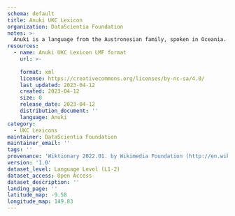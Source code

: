 ```yaml
---
schema: default
title: Anuki UKC Lexicon
organization: DataScientia Foundation
notes: >-
  Anuki is a language from the Austronesian family, spoken in Oceania. The UKC Lexicon of Anuki is represented as a lexico-semantic network. It consists of words, word senses, synsets, as well as sense-level and synset-level relationships.
resources:
  - name: Anuki UKC Lexicon LMF format
    url: >-
      
    format: xml
    license: https://creativecommons.org/licenses/by-nc-sa/4.0/
    last_updated: 2023-04-12
    created: 2023-04-12
    size: 0
    release_date: 2023-04-12
    distribution_document: ''
    language: Anuki
category:
  - UKC Lexicons
maintainer: DataScientia Foundation
maintainer_email: ''
tags: ''
provenance: 'Wiktionary 2022.01. by Wikimedia Foundation (http://en.wiktionary.org); Princeton WordNet 2.1 by Princeton University (https://wordnet.princeton.edu)'
version: '1.0'
dataset_level: Language Level (L1-2)
dataset_access: Open Access
dataset_description: ''
landing_page: ''
latitude_map: -9.58
longitude_map: 149.83
---
```

